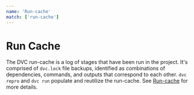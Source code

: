 ```yaml
---
name: 'Run-cache'
match: ['run-cache']
---
```


# Run Cache

The DVC run-cache is a log of stages that have been run in the project. It's
comprised of `dvc.lock` file backups, identified as combinations of
dependencies, commands, and outputs that correspond to each other. `dvc repro`
and `dvc run` populate and reutilize the run-cache. See
[Run-cache](/doc/user-guide/project-structure/internal-files#run-cache) for more
details.
